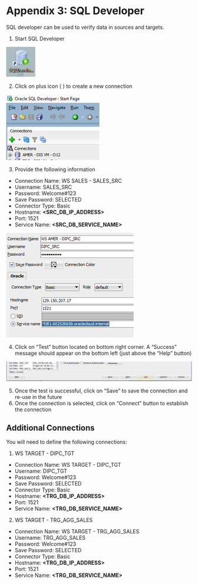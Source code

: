 # Appendix 3: SQL Developer

SQL developer can be used to verify data in sources and targets.
1.	Start SQL Developer

![](images/Ap3/imageAp3_10.png)

2.	Click on plus icon ( ) to create a new connection

![](images/Ap3/imageAp3_20.png)

3.	Provide the following information
- Connection Name: WS SALES - SALES_SRC
- Username: SALES_SRC
- Password: Welcome#123
- Save Password: SELECTED
- Connector Type: Basic
- Hostname: **<SRC_DB_IP_ADDRESS>**
- Port: 1521
- Service Name: **<SRC_DB_SERVICE_NAME>**

![](images/Ap3/imageAp3_30.png)

4.	Click on “Test” button located on bottom right corner. A “Success” message should appear on the bottom left (just above the “Help” button)

![](images/Ap3/imageAp3_40.png)

5.	Once the test is successful, click on “Save” to save the connection and re-use in the future
6.	Once the connection is selected, click on “Connect” button to establish the connection

## Additional Connections
You will need to define the following connections:
1. WS TARGET - DIPC_TGT
- Connection Name: WS TARGET - DIPC_TGT
- Username: DIPC_TGT
- Password: Welcome#123
- Save Password: SELECTED
- Connector Type: Basic
- Hostname: **<TRG_DB_IP_ADDRESS>**
- Port: 1521
- Service Name: **<TRG_DB_SERVICE_NAME>**


2. WS TARGET - TRG_AGG_SALES
- Connection Name: WS TARGET - TRG_AGG_SALES
- Username: TRG_AGG_SALES
- Password: Welcome#123
- Save Password: SELECTED
- Connector Type: Basic
- Hostname: **<TRG_DB_IP_ADDRESS>**
- Port: 1521
- Service Name: **<TRG_DB_SERVICE_NAME>**
